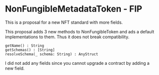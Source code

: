 # NonFungibleMetadataToken - FIP

This is a proposal for a new NFT standard with more fields. 


This proposal adds 3 new methods to NonFungibleToken and ads a default implementations to them. Thus it does not break compatibility.

```
getName() : String
getSchemas() : [String]
resolveSchema(_ schema: String) : AnyStruct
```

I did not add any fields since you cannot upgrade a contract by adding a new field. 

